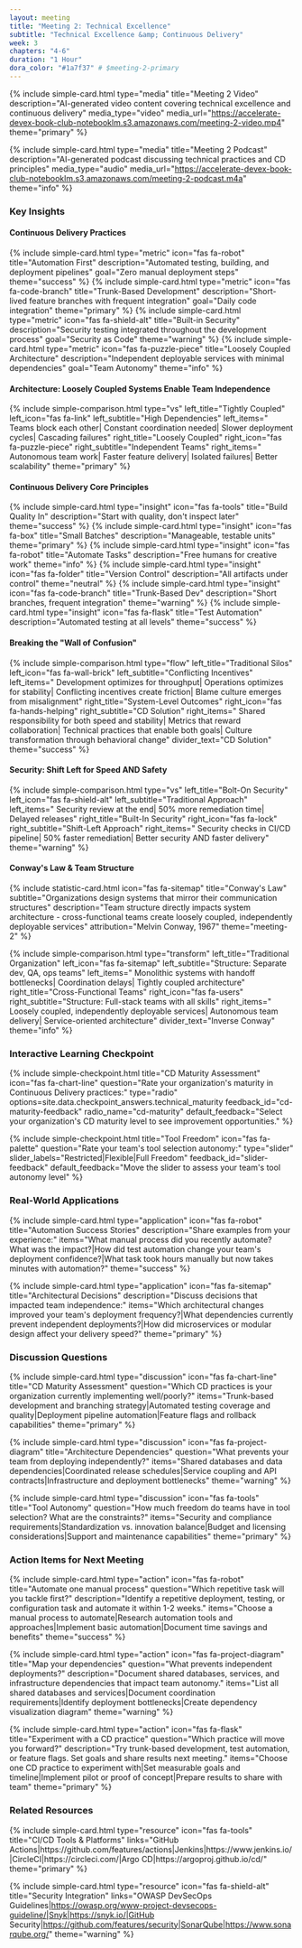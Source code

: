 ```yaml
---
layout: meeting
title: "Meeting 2: Technical Excellence"
subtitle: "Technical Excellence &amp; Continuous Delivery"
week: 3
chapters: "4-6"
duration: "1 Hour"
dora_color: "#1a7f37" # $meeting-2-primary
---
```


{% include simple-card.html
  type="media"
  title="Meeting 2 Video"
  description="AI-generated video content covering technical excellence and continuous delivery"
  media_type="video"
  media_url="https://accelerate-devex-book-club-notebooklm.s3.amazonaws.com/meeting-2-video.mp4"
  theme="primary"
%}

{% include simple-card.html
  type="media"
  title="Meeting 2 Podcast"
  description="AI-generated podcast discussing technical practices and CD principles"
  media_type="audio"
  media_url="https://accelerate-devex-book-club-notebooklm.s3.amazonaws.com/meeting-2-podcast.m4a"
  theme="info"
%}

### Key Insights

#### Continuous Delivery Practices

<div class="content-grid" markdown="0">
  {% include simple-card.html type="metric" icon="fas fa-robot" title="Automation First" description="Automated testing, building, and deployment pipelines" goal="Zero manual deployment steps" theme="success" %}
  {% include simple-card.html type="metric" icon="fas fa-code-branch" title="Trunk-Based Development" description="Short-lived feature branches with frequent integration" goal="Daily code integration" theme="primary" %}
  {% include simple-card.html type="metric" icon="fas fa-shield-alt" title="Built-in Security" description="Security testing integrated throughout the development process" goal="Security as Code" theme="warning" %}
  {% include simple-card.html type="metric" icon="fas fa-puzzle-piece" title="Loosely Coupled Architecture" description="Independent deployable services with minimal dependencies" goal="Team Autonomy" theme="info" %}
</div>

#### Architecture: Loosely Coupled Systems Enable Team Independence

{% include simple-comparison.html
  type="vs"
  left_title="Tightly Coupled"
  left_icon="fas fa-link"
  left_subtitle="High Dependencies"
  left_items="<i class='fas fa-ban'></i> Teams block each other|<i class='fas fa-phone'></i> Constant coordination needed|<i class='fas fa-turtle'></i> Slower deployment cycles|<i class='fas fa-fire'></i> Cascading failures"
  right_title="Loosely Coupled"
  right_icon="fas fa-puzzle-piece"
  right_subtitle="Independent Teams"
  right_items="<i class='fas fa-check'></i> Autonomous team work|<i class='fas fa-rocket'></i> Faster feature delivery|<i class='fas fa-shield-alt'></i> Isolated failures|<i class='fas fa-chart-line'></i> Better scalability"
  theme="primary"
%}

#### Continuous Delivery Core Principles

<div class="content-grid" markdown="0">
  {% include simple-card.html type="insight" icon="fas fa-tools" title="Build Quality In" description="Start with quality, don't inspect later" theme="success" %}
  {% include simple-card.html type="insight" icon="fas fa-box" title="Small Batches" description="Manageable, testable units" theme="primary" %}
  {% include simple-card.html type="insight" icon="fas fa-robot" title="Automate Tasks" description="Free humans for creative work" theme="info" %}
  {% include simple-card.html type="insight" icon="fas fa-folder" title="Version Control" description="All artifacts under control" theme="neutral" %}
  {% include simple-card.html type="insight" icon="fas fa-code-branch" title="Trunk-Based Dev" description="Short branches, frequent integration" theme="warning" %}
  {% include simple-card.html type="insight" icon="fas fa-flask" title="Test Automation" description="Automated testing at all levels" theme="success" %}
</div>

#### Breaking the "Wall of Confusion"

{% include simple-comparison.html
  type="flow"
  left_title="Traditional Silos"
  left_icon="fas fa-wall-brick"
  left_subtitle="Conflicting Incentives"
  left_items="<i class='fas fa-code'></i> Development optimizes for throughput|<i class='fas fa-server'></i> Operations optimizes for stability|<i class='fas fa-times-circle'></i> Conflicting incentives create friction|<i class='fas fa-handshake-slash'></i> Blame culture emerges from misalignment"
  right_title="System-Level Outcomes"
  right_icon="fas fa-hands-helping"
  right_subtitle="CD Solution"
  right_items="<i class='fas fa-bullseye'></i> Shared responsibility for both speed and stability|<i class='fas fa-chart-line'></i> Metrics that reward collaboration|<i class='fas fa-tools'></i> Technical practices that enable both goals|<i class='fas fa-seedling'></i> Culture transformation through behavioral change"
  divider_text="CD Solution"
  theme="success"
%}

#### Security: Shift Left for Speed AND Safety

{% include simple-comparison.html
  type="vs"
  left_title="Bolt-On Security"
  left_icon="fas fa-shield-alt"
  left_subtitle="Traditional Approach"
  left_items="<i class='fas fa-clock'></i> Security review at the end|<i class='fas fa-exclamation-triangle'></i> 50% more remediation time|<i class='fas fa-turtle'></i> Delayed releases"
  right_title="Built-In Security"
  right_icon="fas fa-lock"
  right_subtitle="Shift-Left Approach"
  right_items="<i class='fas fa-rocket'></i> Security checks in CI/CD pipeline|<i class='fas fa-chart-line'></i> 50% faster remediation|<i class='fas fa-balance-scale'></i> Better security AND faster delivery"
  theme="warning"
%}

#### Conway's Law & Team Structure

{% include statistic-card.html
  icon="fas fa-sitemap"
  title="Conway's Law"
  subtitle="Organizations design systems that mirror their communication structures"
  description="Team structure directly impacts system architecture - cross-functional teams create loosely coupled, independently deployable services"
  attribution="Melvin Conway, 1967"
  theme="meeting-2"
%}

{% include simple-comparison.html
  type="transform"
  left_title="Traditional Organization"
  left_icon="fas fa-sitemap"
  left_subtitle="Structure: Separate dev, QA, ops teams"
  left_items="<i class='fas fa-times'></i> Monolithic systems with handoff bottlenecks|<i class='fas fa-hourglass-half'></i> Coordination delays|<i class='fas fa-chain'></i> Tightly coupled architecture"
  right_title="Cross-Functional Teams"
  right_icon="fas fa-users"
  right_subtitle="Structure: Full-stack teams with all skills"
  right_items="<i class='fas fa-check'></i> Loosely coupled, independently deployable services|<i class='fas fa-rocket'></i> Autonomous team delivery|<i class='fas fa-puzzle-piece'></i> Service-oriented architecture"
  divider_text="Inverse Conway"
  theme="info"
%}

### Interactive Learning Checkpoint

<div class="learning-checkpoint" markdown="0">
  {% include simple-checkpoint.html 
    title="CD Maturity Assessment"
    icon="fas fa-chart-line"
    question="Rate your organization's maturity in Continuous Delivery practices:"
    type="radio"
    options=site.data.checkpoint_answers.technical_maturity
    feedback_id="cd-maturity-feedback"
    radio_name="cd-maturity"
    default_feedback="Select your organization's CD maturity level to see improvement opportunities."
  %}

{% include simple-checkpoint.html
    title="Tool Freedom"
    icon="fas fa-palette"
    question="Rate your team's tool selection autonomy:"
    type="slider"
    slider_labels="Restricted|Flexible|Full Freedom"
    feedback_id="slider-feedback"
    default_feedback="Move the slider to assess your team's tool autonomy level"
  %}

</div>

### Real-World Applications

<div class="real-world-applications" markdown="0">
  {% include simple-card.html 
    type="application"
    icon="fas fa-robot"
    title="Automation Success Stories"
    description="Share examples from your experience:"
    items="What manual process did you recently automate? What was the impact?|How did test automation change your team's deployment confidence?|What task took hours manually but now takes minutes with automation?"
    theme="success"
  %}

{% include simple-card.html
    type="application"
    icon="fas fa-sitemap"
    title="Architectural Decisions"
    description="Discuss decisions that impacted team independence:"
    items="Which architectural changes improved your team's deployment frequency?|What dependencies currently prevent independent deployments?|How did microservices or modular design affect your delivery speed?"
    theme="primary"
  %}

</div>

### Discussion Questions

<div class="resource-grid" markdown="0">
  {% include simple-card.html 
    type="discussion" 
    icon="fas fa-chart-line" 
    title="CD Maturity Assessment" 
    question="Which CD practices is your organization currently implementing well/poorly?" 
    items="Trunk-based development and branching strategy|Automated testing coverage and quality|Deployment pipeline automation|Feature flags and rollback capabilities" 
    theme="primary"
  %}

{% include simple-card.html
    type="discussion"
    icon="fas fa-project-diagram"
    title="Architecture Dependencies"
    question="What prevents your team from deploying independently?"
    items="Shared databases and data dependencies|Coordinated release schedules|Service coupling and API contracts|Infrastructure and deployment bottlenecks"
    theme="warning"
  %}

{% include simple-card.html
    type="discussion"
    icon="fas fa-tools"
    title="Tool Autonomy"
    question="How much freedom do teams have in tool selection? What are the constraints?"
    items="Security and compliance requirements|Standardization vs. innovation balance|Budget and licensing considerations|Support and maintenance capabilities"
    theme="primary"
  %}

</div>

### Action Items for Next Meeting

<div class="resource-grid" markdown="0">
  {% include simple-card.html 
    type="action"
    icon="fas fa-robot"
    title="Automate one manual process"
    question="Which repetitive task will you tackle first?"
    description="Identify a repetitive deployment, testing, or configuration task and automate it within 1-2 weeks."
    items="Choose a manual process to automate|Research automation tools and approaches|Implement basic automation|Document time savings and benefits"
    theme="success"
  %}

{% include simple-card.html
    type="action"
    icon="fas fa-project-diagram"
    title="Map your dependencies"
    question="What prevents independent deployments?"
    description="Document shared databases, services, and infrastructure dependencies that impact team autonomy."
    items="List all shared databases and services|Document coordination requirements|Identify deployment bottlenecks|Create dependency visualization diagram"
    theme="warning"
  %}

{% include simple-card.html
    type="action"
    icon="fas fa-flask"
    title="Experiment with a CD practice"
    question="Which practice will move you forward?"
    description="Try trunk-based development, test automation, or feature flags. Set goals and share results next meeting."
    items="Choose one CD practice to experiment with|Set measurable goals and timeline|Implement pilot or proof of concept|Prepare results to share with team"
    theme="primary"
  %}

</div>

### Related Resources

<div class="resource-grid" markdown="0">
  {% include simple-card.html 
    type="resource" 
    icon="fas fa-tools" 
    title="CI/CD Tools & Platforms" 
    links="GitHub Actions|https://github.com/features/actions|Jenkins|https://www.jenkins.io/|CircleCI|https://circleci.com/|Argo CD|https://argoproj.github.io/cd/" 
    theme="primary"
  %}

{% include simple-card.html
    type="resource"
    icon="fas fa-shield-alt"
    title="Security Integration"
    links="OWASP DevSecOps Guidelines|https://owasp.org/www-project-devsecops-guideline/|Snyk|https://snyk.io/|GitHub Security|https://github.com/features/security|SonarQube|https://www.sonarqube.org/"
    theme="warning"
  %}

</div>

